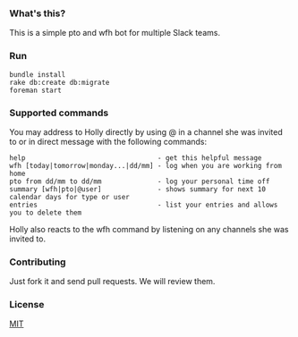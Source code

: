 ### What's this?

This is a simple pto and wfh bot for multiple Slack teams.

### Run

```
bundle install
rake db:create db:migrate
foreman start
```

### Supported commands
You may address to Holly directly by using @ in a channel she was invited to or in direct message with the following commands:
```
help                                 - get this helpful message
wfh [today|tomorrow|monday...|dd/mm] - log when you are working from home
pto from dd/mm to dd/mm              - log your personal time off
summary [wfh|pto|@user]              - shows summary for next 10 calendar days for type or user
entries                              - list your entries and allows you to delete them
```

Holly also reacts to the wfh command by listening on any channels she was invited to.

### Contributing
Just fork it and send pull requests. We will review them.

### License
[MIT](https://github.com/Spin42/hollyday/blob/master/LICENSE)
